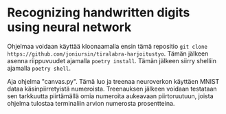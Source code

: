 # Recognizing handwritten digits using neural network

Ohjelmaa voidaan käyttää kloonaamalla ensin tämä repositio ```git clone https://github.com/joniursin/tiralabra-harjoitustyo```. Tämän jälkeen asenna riippuvuudet ajamalla ```poetry install```. Tämän jälkeen siirry shelliin ajamalla ```poetry shell```.

Aja ohjelma "canvas.py". Tämä luo ja treenaa neuroverkon käyttäen MNIST dataa käsinpiirretyistä numeroista. Treenauksen jälkeen voidaan testataan sen tarkkuutta piirtämällä omia numeroita aukeavaan piirtoruutuun, joista ohjelma tulostaa  terminaliin arvion numerosta prosentteina.
